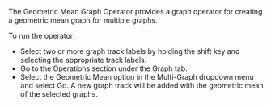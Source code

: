 The Geometric Mean Graph Operator provides a graph operator for creating a geometric mean graph for multiple graphs.

To run the operator:

* Select two or more graph track labels by holding the shift key and selecting the appropriate track labels.  
* Go to the Operations section under the Graph tab.  
* Select the Geometric Mean option in the Multi-Graph dropdown menu and select Go.  A new graph track will be added with the geometric mean of the selected graphs.